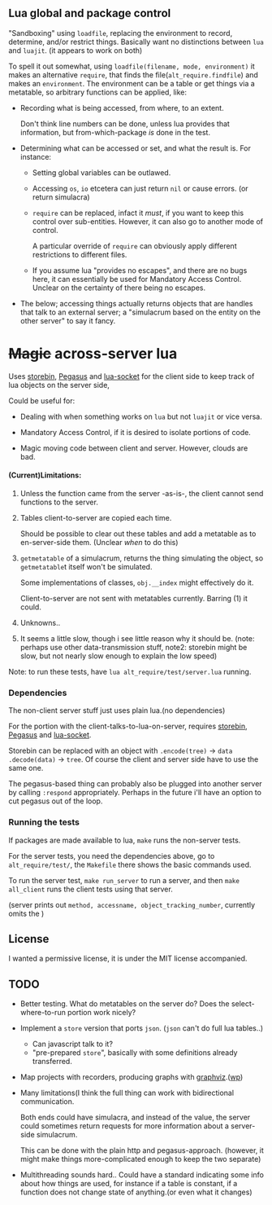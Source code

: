 ## Lua global and package control
"Sandboxing" using `loadfile`, replacing the environment to record, determine,
and/or restrict things. Basically want no distinctions between `lua` and `luajit`.
(it appears to work on both)

To spell it out somewhat, using `loadfile(filename, mode, environment)` it makes an
alternative `require`, that finds the file(`alt_require.findfile`) and makes
an `environment`. The environment can be a table or get things via a metatable,
so arbitrary functions can be applied, like:

* Recording what is being accessed, from where, to an extent.

  Don't think line numbers can be done, unless lua provides that information,
  but from-which-package *is* done in the test.

* Determining what can be accessed or set, and what the result is.
  For instance:
  + Setting global variables can be outlawed.
  + Accessing `os`, `io` etcetera can just return `nil` or cause errors.
    (or return simulacra)
  + `require` can be replaced, infact it *must*, if you want to keep this
    control over sub-entities. However, it can also go to another mode of
    control.

    A particular override of `require` can obviously apply different
    restrictions to different files.
  + If you assume lua "provides no escapes", and there are no bugs here,
    it can essentially be used for Mandatory Access Control. Unclear on
    the certainty of there being no escapes.

* The below; accessing things actually returns objects that are handles that
  talk to an external server; a "simulacrum based on the entity on the other
  server" to say it fancy.

# ~~Magic~~ across-server lua
Uses [storebin](https://github.com/o-jasper/storebin),
[Pegasus](https://github.com/EvandroLG/pegasus.lua/) and
[lua-socket](https://github.com/diegonehab/luasocket)
for the client side to keep track of lua objects on the server side,

Could be useful for:

* Dealing with when something works on `lua` but not `luajit` or vice versa.

* Mandatory Access Control, if it is desired to isolate portions of code.

* Magic moving code between client and server. However, clouds are bad.

#### (Current)Limitations:

1. Unless the function came from the server -as-is-, the client cannot send
   functions to the server.

2. Tables client-to-server are copied each time.

   Should be possible to clear out these tables and add a metatable as to
   en-server-side them. (Unclear *when* to do this)

3. `getmetatable` of a simulacrum, returns the thing simulating the object,
   so `getmetatable`t itself won't be simulated.

   Some implementations of classes, `obj.__index` might effectively do it.

   Client-to-server are not sent with metatables currently. Barring (1)
   it could.

4. Unknowns..

5. It seems a little slow, though i see little reason why it should be.
   (note: perhaps use other data-transmission stuff, note2: storebin might
   be slow, but not nearly slow enough to explain the low speed)

Note: to run these tests, have `lua alt_require/test/server.lua` running.

### Dependencies
The non-client server stuff just uses plain lua.(no dependencies)

For the portion with the client-talks-to-lua-on-server, requires
[storebin](https://github.com/o-jasper/storebin),
[Pegasus](https://github.com/EvandroLG/pegasus.lua/) and
[lua-socket](https://github.com/diegonehab/luasocket).

Storebin can be replaced with an object  with `.encode(tree)` &rarr; `data`
`.decode(data)` &rarr; `tree`. Of course the client and server side have to use
the same one.

The pegasus-based thing can probably also be plugged into another server by
calling `:respond` appropriately. Perhaps in the future i'll have an option
to cut pegasus out of the loop.

### Running the tests
If packages are made available to lua, `make` runs the non-server tests.

For the server tests, you need the dependencies above, go to
`alt_require/test/`, the `Makefile` there shows the basic commands used.

To run the server test, `make run_server` to run a server, and then
`make all_client` runs the client tests using that server.

(server prints out `method, accessname, object_tracking_number`, currently omits
the )

## License
I wanted a permissive license, it is under the MIT license accompanied.

## TODO
* Better testing. What do metatables on the server do? Does the
  select-where-to-run portion work nicely?

* Implement a `store` version that ports `json`.
  (`json` can't do full lua tables..)
  + Can javascript talk to it?
  + "pre-prepared `store`", basically with some definitions already transferred.

* Map projects with recorders, producing graphs with
  [graphviz](http://graphviz.org/).([wp](https://en.wikipedia.org/wiki/Graphviz))

* Many limitations(I think the full thing can work with bidirectional communication.

  Both ends could have simulacra, and instead of the value, the server could
  sometimes return requests for more information about a server-side simulacrum.

  This can be done with the plain http and pegasus-approach.
  (however, it might make things more-complicated enough to keep the two separate)

* Multithreading sounds hard.. Could have a standard indicating some info about
  how things are used, for instance if a table is constant, if a function does
  not change state of anything.(or even what it changes)
